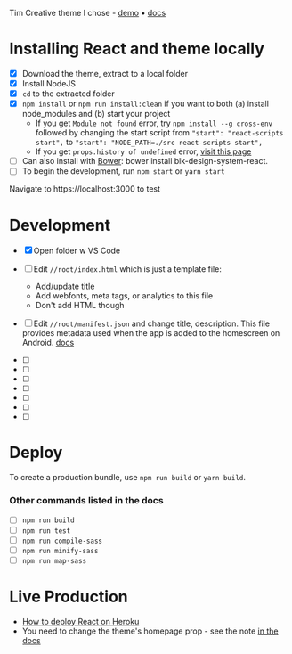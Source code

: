 Tim Creative theme I chose - [demo](https://demos.creative-tim.com/blk-design-system-react/?_ga=2.19067643.291739317.1589642456-1516852971.1589642456#/components) &bull; [docs](https://demos.creative-tim.com/blk-design-system-react/?_ga=2.19067643.291739317.1589642456-1516852971.1589642456#/documentation/build-tools)

# Installing React and theme locally
- [x] Download the theme, extract to a local folder
- [x] Install NodeJS
- [x] `cd` to the extracted folder
- [x] `npm install` or `npm run install:clean` if you want to both (a) install node_modules and (b) start your project
    * If you get `Module not found` error, try `npm install --g cross-env` followed by changing the start script from `"start": "react-scripts start",` to `"start": "NODE_PATH=./src react-scripts start",`
    * If you get `props.history of undefined` error, [visit this page](https://demos.creative-tim.com/blk-design-system-react/?_ga=2.19067643.291739317.1589642456-1516852971.1589642456#/documentation/tutorial)
- [ ] Can also install with [Bower](https://bower.io/): bower install blk-design-system-react.
- [ ] To begin the development, run `npm start` or `yarn start`

Navigate to https://localhost:3000 to test

# Development
- [x] Open folder w VS Code
- [ ] Edit `//root/index.html` which is just a template file:
   * Add/update title
   * Add webfonts, meta tags, or analytics to this file
   * Don't add HTML though
- [ ] Edit `//root/manifest.json` and change title, description. This file provides metadata used when the app is added to the
      homescreen on Android. [docs](https://developers.google.com/web/fundamentals/engage-and-retain/web-app-manifest/)
   
- [ ] 
- [ ] 
- [ ] 
- [ ] 
- [ ] 
- [ ] 
- [ ] 



# Deploy
To create a production bundle, use `npm run build` or `yarn build`.

### Other commands listed in the docs
- [ ] `npm run build`
- [ ] `npm run test`
- [ ] `npm run compile-sass`
- [ ] `npm run minify-sass`
- [ ] `npm run map-sass`

# Live Production
* [How to deploy React on Heroku](https://blog.heroku.com/deploying-react-with-zero-configuration)
* You need to change the theme's homepage prop - see the note [in the docs](https://demos.creative-tim.com/blk-design-system-react/?_ga=2.19067643.291739317.1589642456-1516852971.1589642456#/documentation/tutorial)
